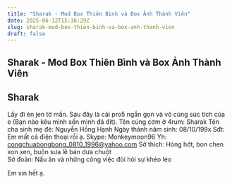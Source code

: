 ```yaml
---
title: "Sharak - Mod Box Thiên Bình và Box Ảnh Thành Viên"
date: 2025-06-12T15:36:29Z
slug: sharak-mod-box-thien-binh-va-box-anh-thanh-vien
draft: false
---
```


## Sharak - Mod Box Thiên Bình và Box Ảnh Thành Viên

## Sharak

Lấy đì èn jen tờ mần. Sau đây là cái pro5 ngắn gọn và vô cùng súc tích của e (Bạn nào kêu mình sến mình đá đít).
Tên cúng cơm ở 4rum: Sharak
Tên cha sinh mẹ đẻ: Nguyễn Hồng Hạnh 
 Ngày thánh năm sinh: 08/10/199x 
Sđt:  Em mất cả điện thoại rồi ạ.
 Skype: Monkeymoon96
Yh: congchuabongbong_0810_1996@yahoo.com 
Sở thích: Hóng hớt, bon chen xon xen, buôn sưa lê bán dưa chuột  
Sở đoản: Nấu ăn và những công việc đòi hỏi sự khéo léo  
 
Em xin hết ạ.